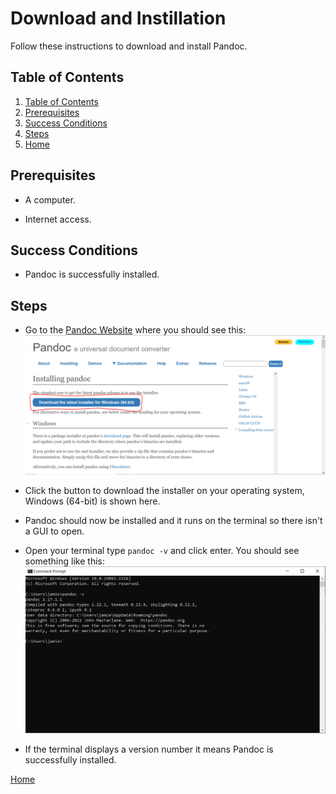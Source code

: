 # Download and Instillation

Follow these instructions to download and install Pandoc.

## Table of Contents

1. [Table of Contents](#toc)
2. [Prerequisites](#prerequisites)
3. [Success Conditions](#success-conditions)
4. [Steps](#steps)
5. [Home](index.md)

## Prerequisites

- A computer.

- Internet access.

## Success Conditions

- Pandoc is successfully installed.

## Steps

- Go to the [Pandoc Website](https://pandoc.org/installing.html) where you should see this:
![Pandoc Website](/docs/pandocwebsite.png)

- Click the button to download the installer on your operating system, Windows (64-bit) is shown here.
- Pandoc should now be installed and it runs on the terminal so there isn't a GUI to open.
- Open your terminal type `pandoc -v` and click enter. You should see something like this:
![Command Line](/docs/commandline.png)
- If the terminal displays a version number it means Pandoc is successfully installed.

[Home](index.md)
